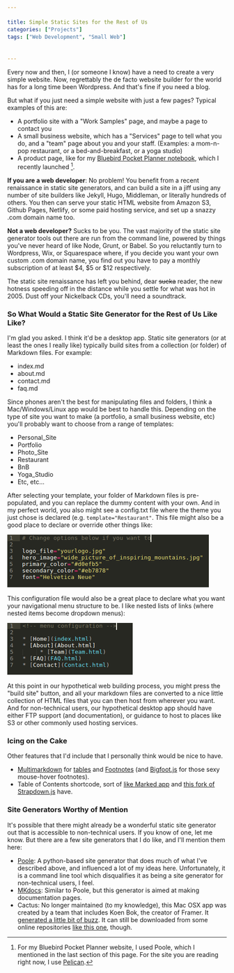 ```yaml
---

title: Simple Static Sites for the Rest of Us
categories: ["Projects"]
tags: ["Web Development", "Small Web"]


---
```




Every now and then, I (or someone I know) have a need to create a very simple website. Now, regrettably the de facto website builder for the world has for a long time been Wordpress. And that's fine if you need a blog. 

But what if you just need a simple website with just a few pages? Typical examples of this are:

* A portfolio site with a "Work Samples" page, and maybe a page to contact you
* A small business website, which has a "Services" page to tell what you do, and a "team" page about you and your staff. (Examples: a mom-n-pop restaurant, or a bed-and-breakfast, or a yoga studio)
* A product page, like for my [Bluebird Pocket Planner notebook](/kawasemi.html), which I recently launched [^1].

**If you are a web developer**: No problem! You benefit from a recent renaissance in static site generators, and can build a site in a jiff using any number of site builders like Jekyll, Hugo, Middleman, or literally hundreds of others. You then can serve your static HTML website from Amazon S3, Github Pages, Netlify, or some paid hosting service, and set up a snazzy .com domain name too. 

**Not a web developer?** Sucks to be you. The vast majority of the static site generator tools out there are run from the command line, powered by things you've never heard of like Node, Grunt, or Babel. So you reluctantly turn to Wordpress, Wix, or Squarespace where, if you decide you want your own custom .com domain name, you find out you have to pay a monthly subscription of at least $4, $5 or $12 respectively. 

The static site renaissance has left you behind, dear <strike>sucka</strike> reader, the new hotness speeding off in the distance while you settle for what was hot in 2005. Dust off your Nickelback CDs, you'll need a soundtrack. 

### So What Would a Static Site Generator for the Rest of Us Like Like?

I'm glad you asked. I think it'd be a desktop app. Static site generators (or at least the ones I really like) typically build sites from a collection (or folder) of Markdown files. For example:

* index.md
* about.md
* contact.md
* faq.md

Since phones aren't the best for manipulating files and folders, I think a Mac/Windows/Linux app would be best to handle this. Depending on the type of site you want to make (a portfolio, a small business website, etc) you'll probably want to choose from a range of templates:

* Personal_Site
* Portfolio
* Photo_Site
* Restaurant
* BnB
* Yoga_Studio
* Etc, etc...

After selecting your template, your folder of Markdown files is pre-populated, and you can replace the dummy content with your own. And in my perfect world, you also might see a config.txt file where the theme you just chose is declared (e.g. `template="Restaurant"`. This file might also be a good place to declare or override other things like:

![Override defaults](../static/images/override-defaults.png)

This configuration file would also be a great place to declare what you want your navigational menu structure to be. I like nested lists of links (where nested items become dropdown menus):

![Menu Configuration](../static/images/menu-config.png)

At this point in our hypothetical web building process, you might press the "build site" button, and all your markdown files are converted to a nice little collection of HTML files that you can then host from wherever you want. And for non-technical users, our hypothetical desktop app should have either FTP support (and documentation), or guidance to host to places like S3 or other commonly used hosting services. 


### Icing on the Cake

Other features that I'd include that I personally think would be nice to have.

* [Multimarkdown](http://fletcherpenney.net/multimarkdown/) for [tables](http://fletcher.github.io/MultiMarkdown-5/tables.html) and [Footnotes](http://fletcher.github.io/MultiMarkdown-5/footnotes.html) (and [Bigfoot.js](http://www.bigfootjs.com/) for those sexy mouse-hover footnotes).
* Table of Contents shortcode, sort of [like Marked app](http://marked2app.com/help/Interface_Features.html#customizingthetableofcontents) and [this fork of Strapdown.js](http://ndossougbe.github.io/strapdown/#features) have.

### Site Generators Worthy of Mention

It's possible that there might already be a wonderful static site generator out that is accessible to non-technical users. If you know of one, let me know. But there are a few site generators that I do like, and I'll mention them here:

* [Poole](https://bitbucket.org/obensonne/poole): A python-based site generator that does much of what I've described above, and influenced a lot of my ideas here. Unfortunately, it is a command line tool which disqualifies it as being a site generator for non-technical users, I feel.
* [MKdocs](https://www.mkdocs.org/): Similar to Poole, but this generator is aimed at making documentation pages. 
* Cactus: No longer maintained (to my knowledge), this Mac OSX app was created by a team that includes Koen Bok, the creator of Framer. It [generated a little bit of buzz](https://thenextweb.com/apps/2014/02/08/sofas-former-co-founder-art-director-relaunch-static-site-generator-cactus-mac/). It can still be downloaded from some online repositories [like this one](https://www.macupdate.com/app/mac/50357/cactus), though. 

[^1]: For my Bluebird Pocket Planner website, I used Poole, which I mentioned in the last section of this page. For the site you are reading right now, I use [Pelican](https://blog.getpelican.com/). 

 